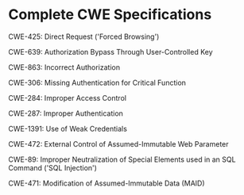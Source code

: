 

# Complete CWE Specifications

CWE-425: Direct Request ('Forced Browsing')

CWE-639: Authorization Bypass Through User-Controlled Key

CWE-863: Incorrect Authorization

CWE-306: Missing Authentication for Critical Function

CWE-284: Improper Access Control

CWE-287: Improper Authentication

CWE-1391: Use of Weak Credentials

CWE-472: External Control of Assumed-Immutable Web Parameter

CWE-89: Improper Neutralization of Special Elements used in an SQL Command ('SQL Injection')

CWE-471: Modification of Assumed-Immutable Data (MAID)